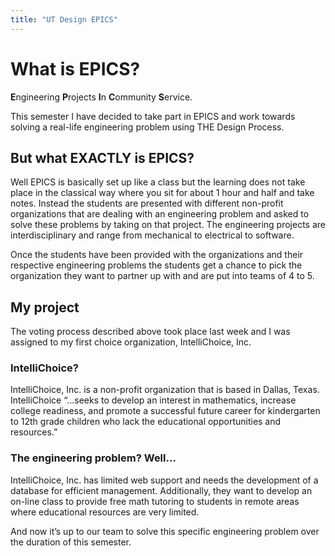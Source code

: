 ```yaml
---
title: "UT Design EPICS"
---
```


# What is EPICS?

**E**ngineering **P**rojects **I**n **C**ommunity **S**ervice.

This semester I have decided to take part in EPICS and work towards solving a real-life engineering problem using THE Design Process.

<!-- Insert Image here -->

## But what EXACTLY is EPICS?

Well EPICS is basically set up like a class but the learning does not take place in the classical way where you sit for about 1 hour and half and take notes. Instead the students are presented with different non-profit organizations that are dealing with an engineering problem and asked to solve these problems by taking on that project. The engineering projects are interdisciplinary and range from mechanical to electrical to software.

Once the students have been provided with the organizations and their respective engineering problems the students get a chance to pick the organization they want to partner up with and are put into teams of 4 to 5.

## My project

The voting process described above took place last week and I was assigned to my first choice organization, IntelliChoice, Inc.

<!-- Insert Image Here -->

### IntelliChoice?

IntelliChoice, Inc. is a non-profit organization that is based in Dallas, Texas. IntelliChoice “…seeks to develop an interest in mathematics, increase college readiness, and promote a successful future career for kindergarten to 12th grade children who lack the educational opportunities and resources.”

### The engineering problem? Well...

IntelliChoice, Inc. has limited web support and needs the development of a database for efficient management. Additionally, they want to develop an on-line class to provide free math tutoring to students in remote areas where educational resources are very limited.

And now it’s up to our team to solve this specific engineering problem over the duration of this semester.